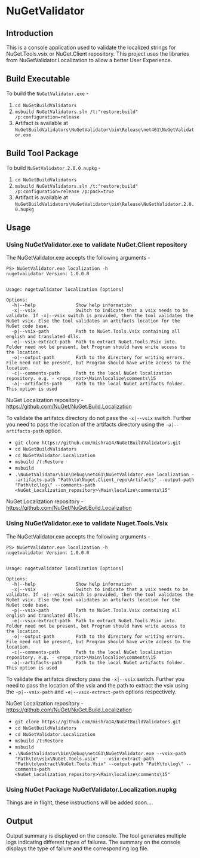 # NuGetValidator

## Introduction

This is a console application used to validate the localized strings for NuGet.Tools.vsix or NuGet.Client repository. This project uses the libraries from NuGetValidator.Localization to allow a better User Experience.


## Build Executable

To build the `NuGetValidator.exe` - 

1. `cd NuGetBuildValidators`
2. `msbuild NuGetValidators.sln /t:"restore;build" /p:configuration=release`
3. Artifact is available at `NuGetBuildValidators\NuGetValidator\bin\Release\net461\NuGetValidator.exe`

## Build Tool Package

To build `NuGetValidator.2.0.0.nupkg` - 

1. `cd NuGetBuildValidators`
2. `msbuild NuGetValidators.sln /t:"restore;build" /p:configuration=release /p:pack=true`
3. Artifact is available at `NuGetBuildValidators\NuGetValidator\bin\Release\NuGetValidator.2.0.0.nupkg`

## Usage

### Using NuGetValidator.exe to validate NuGet.Client repository

The NuGetValidator.exe accepts the following arguments - 

```
PS> NuGetValidator.exe localization -h
nugetvalidator Version: 1.0.0.0


Usage: nugetvalidator localization [options]

Options:
  -h|--help               Show help information
  -x|--vsix               Switch to indicate that a vsix needs to be validate. If -x|--vsix switch is provided, then the tool validates the NuGet vsix. Else the tool validates an artifacts location for the NuGet code base.
  -p|--vsix-path          Path to NuGet.Tools.Vsix containing all english and translated dlls.
  -e|--vsix-extract-path  Path to extract NuGet.Tools.Vsix into. Folder need not be present, but Program should have write access to the location.
  -o|--output-path        Path to the directory for writing errors. File need not be present, but Program should have write access to the location.
  -c|--comments-path      Path to the local NuGet localization repository. e.g. - <repo_root>\Main\localize\comments\15
  -a|--artifacts-path     Path to the local NuGet artifacts folder. This option is used
```

NuGet Localization repository - https://github.com/NuGet/NuGet.Build.Localization

To validate the artifatcs directory do not pass the `-x|--vsix` switch. Further you need to pass the location of the artifacts directory using the `-a|--artifacts-path` option.

* `git clone https://github.com/mishra14/NuGetBuildValidators.git`
* `cd NuGetBuildValidators`
* `cd NuGetValidator.Localization`
* `msbuild /t:Restore`
* `msbuild`
* `.\NuGetValidator\bin\Debug\net461\NuGetValidator.exe localization --artifacts-path "Path\to\Nuget.Client_repo\Artifacts" --output-path "Path\to\log\" --comments-path <NuGet_Localization_repository>\Main\localize\comments\15"`


NuGet Localization repository - https://github.com/NuGet/NuGet.Build.Localization


### Using NuGetValidator.exe to validate Nuget.Tools.Vsix

The NuGetValidator.exe accepts the following arguments - 

```
PS> NuGetValidator.exe localization -h
nugetvalidator Version: 1.0.0.0


Usage: nugetvalidator localization [options]

Options:
  -h|--help               Show help information
  -x|--vsix               Switch to indicate that a vsix needs to be validate. If -x|--vsix switch is provided, then the tool validates the NuGet vsix. Else the tool validates an artifacts location for the NuGet code base.
  -p|--vsix-path          Path to NuGet.Tools.Vsix containing all english and translated dlls.
  -e|--vsix-extract-path  Path to extract NuGet.Tools.Vsix into. Folder need not be present, but Program should have write access to the location.
  -o|--output-path        Path to the directory for writing errors. File need not be present, but Program should have write access to the location.
  -c|--comments-path      Path to the local NuGet localization repository. e.g. - <repo_root>\Main\localize\comments\15
  -a|--artifacts-path     Path to the local NuGet artifacts folder. This option is used
```

To validate the artifatcs directory pass the `-x|--vsix` switch. Further you need to pass the location of the vsix and the path to extract the vsix using the `-p|--vsix-path` and `-e|--vsix-extract-path` options respectively.

NuGet Localization repository - https://github.com/NuGet/NuGet.Build.Localization

* `git clone https://github.com/mishra14/NuGetBuildValidators.git`
* `cd NuGetBuildValidators`
* `cd NuGetValidator.Localization`
* `msbuild /t:Restore`
* `msbuild`
* `.\NuGetValidator\bin\Debug\net461\NuGetValidator.exe --vsix-path "Path\to\vsix\NuGet.Tools.vsix"  --vsix-extract-path "Path\to\extract\NuGet.Tools.Vsix" --output-path "Path\to\log\" --comments-path <NuGet_Localization_repository>\Main\localize\comments\15"`

### Using NuGet Package NuGetValidator.Localization.nupkg

Things are in flight, these instructions will be added soon....

## Output

Output summary is displayed on the console. The tool generates multiple logs indicating different types of failures. The summary on the console displays the type of failure and the corresponding log file.
